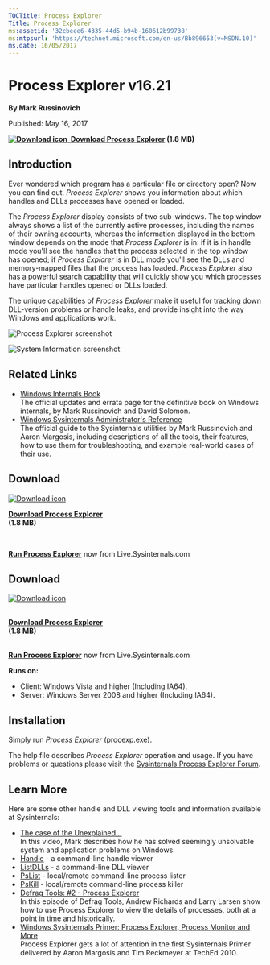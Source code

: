 ```yaml
--- 
TOCTitle: Process Explorer
Title: Process Explorer
ms:assetid: '32cbeee6-4335-44d5-b94b-160612b99738'
ms:mtpsurl: 'https://technet.microsoft.com/en-us/Bb896653(v=MSDN.10)'
ms.date: 16/05/2017
---
```


Process Explorer v16.21
=======================

**By Mark Russinovich**

Published: May 16, 2017

**[![Download
icon](/media/landing/sysinternals/download_sm.png)
 Download Process
Explorer](https://download.sysinternals.com/files/processexplorer.zip)
(1.8 MB)**


## Introduction

Ever wondered which program has a particular file or directory open? Now
you can find out. *Process Explorer* shows you information about which
handles and DLLs processes have opened or loaded.

The *Process Explorer* display consists of two sub-windows. The top
window always shows a list of the currently active processes, including
the names of their owning accounts, whereas the information displayed in
the bottom window depends on the mode that *Process Explorer* is in: if
it is in handle mode you'll see the handles that the process selected in
the top window has opened; if *Process Explorer* is in DLL mode you'll
see the DLLs and memory-mapped files that the process has loaded.
*Process Explorer* also has a powerful search capability that will
quickly show you which processes have particular handles opened or DLLs
loaded.

The unique capabilities of *Process Explorer* make it useful for
tracking down DLL-version problems or handle leaks, and provide insight
into the way Windows and applications work.

![Process Explorer
screenshot](/media/landing/sysinternals/processexplorer.jpg)  

![System Information
screenshot](/media/landing/sysinternals/processexplorer2.jpg)  



## Related Links

-   [Windows Internals
    Book](~/learn/windows-internals.md)  
    The official updates and errata page for the definitive book on
    Windows internals, by Mark Russinovich and David Solomon.
-   [Windows Sysinternals Administrator's
    Reference](~/learn/troubleshooting-book.md)  
    The official guide to the Sysinternals utilities by Mark Russinovich
    and Aaron Margosis, including descriptions of all the tools, their
    features, how to use them for troubleshooting, and example
    real-world cases of their use.



## Download 

[![Download
icon](/media/landing/sysinternals/download_sm.png "Download")
](https://download.sysinternals.com/files/processexplorer.zip)

[**Download Process Explorer**  
](https://download.sysinternals.com/files/processexplorer.zip)**(1.8
MB)**

 

[**Run Process Explorer**](https://live.sysinternals.com/procexp.exe)
now from Live.Sysinternals.com


<div class="RightAdRail">

<div>


## Download

[![Download
icon](/media/landing/sysinternals/download_sm.png "Download")
](https://download.sysinternals.com/files/processexplorer.zip)

[  
**Download Process
Explorer**](https://download.sysinternals.com/files/processexplorer.zip)  
**(1.8 MB)**

[  
**Run Process Explorer**](https://live.sysinternals.com/procexp.exe) now
from Live.Sysinternals.com

**Runs on:**

-   Client: Windows Vista and higher (Including IA64).
-   Server: Windows Server 2008 and higher (Including IA64).



## Installation

Simply run *Process Explorer* (procexp.exe).

The help file describes *Process Explorer* operation and usage. If you
have problems or questions please visit the [Sysinternals Process
Explorer Forum](http://forum.sysinternals.com).  



## Learn More

Here are some other handle and DLL viewing tools and information
available at Sysinternals:

-   [The case of the
    Unexplained...](https://channel9.msdn.com/events/teched/northamerica/2010/wcl315)  
    In this video, Mark describes how he has solved seemingly unsolvable
    system and application problems on Windows.
-   [Handle](handle.md) -
    a command-line handle viewer
-   [ListDLLs](listdlls.md) -
    a command-line DLL viewer
-   [PsList](pslist.md) -
    local/remote command-line process lister
-   [PsKill](pskill.md) -
    local/remote command-line process killer
-   [Defrag Tools: \#2 - Process
    Explorer](http://channel9.msdn.com/shows/defrag-tools/defrag-tools-2-process-explorer)  
    In this episode of Defrag Tools, Andrew Richards and Larry Larsen
    show how to use Process Explorer to view the details of processes,
    both at a point in time and historically.
-   [Windows Sysinternals Primer: Process Explorer, Process Monitor and
    More](https://channel9.msdn.com/events/teched/northamerica/2010/wcl314)  
    Process Explorer gets a lot of attention in the first Sysinternals
    Primer delivered by Aaron Margosis and Tim Reckmeyer at TechEd 2010.



